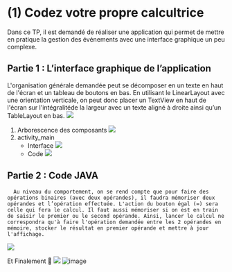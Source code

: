 # (1) Codez votre propre calcultrice

Dans ce TP, il est demandé de réaliser une application qui permet de mettre en pratique la gestion des événements avec une interface graphique un peu complexe. 

## Partie 1 : L’interface graphique de l’application
   L'organisation générale demandée peut se décomposer en un texte en haut de l'écran et un tableau de boutons en bas. En utilisant le LinearLayout avec une orientation verticale, on peut donc placer un TextView en haut de l'écran sur l'intégralitéde la largeur avec un texte aligné à droite ainsi qu’un TableLayout en bas.
![](images/0.jpg)

1. Arborescence des composants
![](images/1.jpg)
2. activity_main
      * Interface
      ![](images/2.jpg)
      * Code
      ![](images/4.jpg)
      
## Partie 2 : Code JAVA
      Au niveau du comportement, on se rend compte que pour faire des opérations binaires (avec deux opérandes), il faudra mémoriser deux opérandes et l’opération effectuée. L'action du bouton égal (=) sera celle qui fera le calcul. Il faut aussi mémoriser si on est en train de saisir le premier ou le second opérande. Ainsi, lancer le calcul ne correspondra qu'à faire l'opération demandée entre les 2 opérandes en mémoire, stocker le résultat en premier opérande et mettre à jour l'affichage.
![](images/3.jpg)

Et Finalement 🤗
![](images/5.jpg)
      ![image](https://user-images.githubusercontent.com/92756846/219903025-4092e01c-7139-461b-a093-2bf739201b3c.png)
